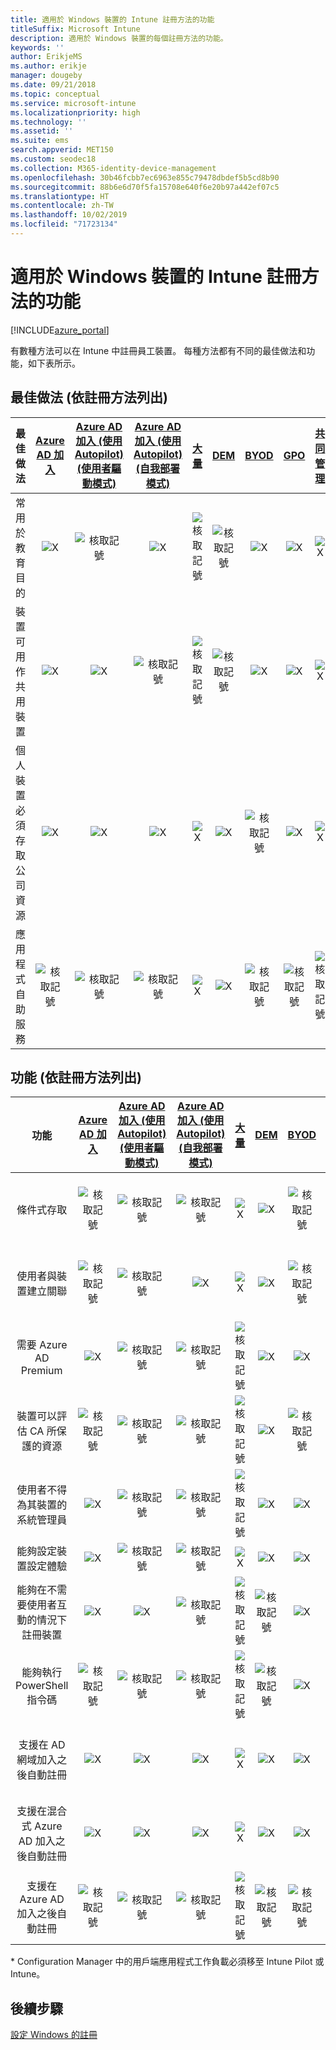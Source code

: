 ```yaml
---
title: 適用於 Windows 裝置的 Intune 註冊方法的功能
titleSuffix: Microsoft Intune
description: 適用於 Windows 裝置的每個註冊方法的功能。
keywords: ''
author: ErikjeMS
ms.author: erikje
manager: dougeby
ms.date: 09/21/2018
ms.topic: conceptual
ms.service: microsoft-intune
ms.localizationpriority: high
ms.technology: ''
ms.assetid: ''
ms.suite: ems
search.appverid: MET150
ms.custom: seodec18
ms.collection: M365-identity-device-management
ms.openlocfilehash: 30b46fcbb7ec6963e855c79478dbdef5b5cd8b90
ms.sourcegitcommit: 88b6e6d70f5fa15708e640f6e20b97a442ef07c5
ms.translationtype: HT
ms.contentlocale: zh-TW
ms.lasthandoff: 10/02/2019
ms.locfileid: "71723134"
---
```

# <a name="intune-enrollment-method-capabilities-for-windows-devices"></a>適用於 Windows 裝置的 Intune 註冊方法的功能
[!INCLUDE[azure_portal](../includes/azure_portal.md)]

有數種方法可以在 Intune 中註冊員工裝置。 每種方法都有不同的最佳做法和功能，如下表所示。

## <a name="best-practices-by-enrollment-method"></a>最佳做法 (依註冊方法列出)
| **最佳做法** | **[Azure AD 加入](windows-enroll.md#enable-windows-10-automatic-enrollment)**|**[Azure AD 加入 (使用 Autopilot) (使用者驅動模式)](enrollment-autopilot.md)** |**[Azure AD 加入 (使用 Autopilot) (自我部署模式)](enrollment-autopilot.md)** |**[大量](windows-bulk-enroll.md)**|**[DEM](device-enrollment-manager-enroll.md)** | **[BYOD](device-enrollment.md#bring-your-own-device)** | **[GPO](https://docs.microsoft.com/windows/client-management/mdm/enroll-a-windows-10-device-automatically-using-group-policy)** | **[共同管理](https://docs.microsoft.com/sccm/core/clients/manage/co-management-overview)** |
|:---:|:---:|:---:|:---:|:---:|:---:|:---:|:---:|:---:|
|常用於教育目的|![X](./media/enrollment-method-capab/xmark.png)|![核取記號](./media/enrollment-method-capab/checkmark.png)|![X](./media/enrollment-method-capab/xmark.png)|![核取記號](./media/enrollment-method-capab/checkmark.png)|![核取記號](./media/enrollment-method-capab/checkmark.png)|![X](./media/enrollment-method-capab/xmark.png)|![X](./media/enrollment-method-capab/xmark.png)|![X](./media/enrollment-method-capab/xmark.png)|
|裝置可用作共用裝置|![X](./media/enrollment-method-capab/xmark.png)|![X](./media/enrollment-method-capab/xmark.png)|![核取記號](./media/enrollment-method-capab/checkmark.png)|![核取記號](./media/enrollment-method-capab/checkmark.png)|![核取記號](./media/enrollment-method-capab/checkmark.png)|![X](./media/enrollment-method-capab/xmark.png)|![X](./media/enrollment-method-capab/xmark.png)|![X](./media/enrollment-method-capab/xmark.png)|
|個人裝置必須存取公司資源|![X](./media/enrollment-method-capab/xmark.png)|![X](./media/enrollment-method-capab/xmark.png)|![X](./media/enrollment-method-capab/xmark.png)|![X](./media/enrollment-method-capab/xmark.png)|![X](./media/enrollment-method-capab/xmark.png)|![核取記號](./media/enrollment-method-capab/checkmark.png)|![X](./media/enrollment-method-capab/xmark.png)|![X](./media/enrollment-method-capab/xmark.png)|
|應用程式自助服務|![核取記號](./media/enrollment-method-capab/checkmark.png)|![核取記號](./media/enrollment-method-capab/checkmark.png)|![核取記號](./media/enrollment-method-capab/checkmark.png)|![X](./media/enrollment-method-capab/xmark.png)|![X](./media/enrollment-method-capab/xmark.png)|![核取記號](./media/enrollment-method-capab/checkmark.png)|![核取記號](./media/enrollment-method-capab/checkmark.png)|![核取記號](./media/enrollment-method-capab/checkmark.png)|

## <a name="capabilities-by-enrollment-method"></a>功能 (依註冊方法列出)

| **功能** | **[Azure AD 加入](windows-enroll.md#enable-windows-10-automatic-enrollment)**|**[Azure AD 加入 (使用 Autopilot) (使用者驅動模式)](enrollment-autopilot.md)** |**[Azure AD 加入 (使用 Autopilot) (自我部署模式)](enrollment-autopilot.md)** |**[大量](windows-bulk-enroll.md)**|**[DEM](device-enrollment-manager-enroll.md)** | **[BYOD](device-enrollment.md#bring-your-own-device)** | **[GPO](https://docs.microsoft.com/windows/client-management/mdm/enroll-a-windows-10-device-automatically-using-group-policy)** | **[共同管理](https://docs.microsoft.com/sccm/core/clients/manage/co-management-overview)** |
|:---:|:---:|:---:|:---:|:---:|:---:|:---:|:---:|:---:|
|條件式存取                                      |![核取記號](./media/enrollment-method-capab/checkmark.png)|![核取記號](./media/enrollment-method-capab/checkmark.png)|![核取記號](./media/enrollment-method-capab/checkmark.png)|![X](./media/enrollment-method-capab/xmark.png)|![X](./media/enrollment-method-capab/xmark.png)|![核取記號](./media/enrollment-method-capab/checkmark.png)|![核取記號](./media/enrollment-method-capab/checkmark.png)|![核取記號](./media/enrollment-method-capab/checkmark.png)|
|使用者與裝置建立關聯                    |![核取記號](./media/enrollment-method-capab/checkmark.png)|![核取記號](./media/enrollment-method-capab/checkmark.png)|![X](./media/enrollment-method-capab/xmark.png)|![X](./media/enrollment-method-capab/xmark.png)|![X](./media/enrollment-method-capab/xmark.png)|![核取記號](./media/enrollment-method-capab/checkmark.png)|![核取記號](./media/enrollment-method-capab/checkmark.png)|![核取記號](./media/enrollment-method-capab/checkmark.png)|
|需要 Azure AD Premium                               |![X](./media/enrollment-method-capab/xmark.png)|![核取記號](./media/enrollment-method-capab/checkmark.png)|![核取記號](./media/enrollment-method-capab/checkmark.png)|![核取記號](./media/enrollment-method-capab/checkmark.png)|![X](./media/enrollment-method-capab/xmark.png)|![X](./media/enrollment-method-capab/xmark.png)|![核取記號](./media/enrollment-method-capab/checkmark.png)|![核取記號](./media/enrollment-method-capab/checkmark.png)|
|裝置可以評估 CA 所保護的資源             |![核取記號](./media/enrollment-method-capab/checkmark.png)|![核取記號](./media/enrollment-method-capab/checkmark.png)|![核取記號](./media/enrollment-method-capab/checkmark.png)|![核取記號](./media/enrollment-method-capab/checkmark.png)|![X](./media/enrollment-method-capab/xmark.png)|![核取記號](./media/enrollment-method-capab/checkmark.png)|![核取記號](./media/enrollment-method-capab/checkmark.png)|![核取記號](./media/enrollment-method-capab/checkmark.png)|
|使用者不得為其裝置的系統管理員               |![X](./media/enrollment-method-capab/xmark.png)|![核取記號](./media/enrollment-method-capab/checkmark.png)|![核取記號](./media/enrollment-method-capab/checkmark.png)|![核取記號](./media/enrollment-method-capab/checkmark.png)|![X](./media/enrollment-method-capab/xmark.png)|![X](./media/enrollment-method-capab/xmark.png)|![X](./media/enrollment-method-capab/xmark.png)|![X](./media/enrollment-method-capab/xmark.png)|
|能夠設定裝置設定體驗        |![X](./media/enrollment-method-capab/xmark.png)|![核取記號](./media/enrollment-method-capab/checkmark.png)|![核取記號](./media/enrollment-method-capab/checkmark.png)|![X](./media/enrollment-method-capab/xmark.png)|![X](./media/enrollment-method-capab/xmark.png)|![X](./media/enrollment-method-capab/xmark.png)|![X](./media/enrollment-method-capab/xmark.png)|![X](./media/enrollment-method-capab/xmark.png)|
|能夠在不需要使用者互動的情況下註冊裝置      |![X](./media/enrollment-method-capab/xmark.png)|![X](./media/enrollment-method-capab/xmark.png)|![核取記號](./media/enrollment-method-capab/checkmark.png)|![核取記號](./media/enrollment-method-capab/checkmark.png)|![核取記號](./media/enrollment-method-capab/checkmark.png)|![X](./media/enrollment-method-capab/xmark.png)|![核取記號](./media/enrollment-method-capab/checkmark.png)|![核取記號](./media/enrollment-method-capab/checkmark.png)|
|能夠執行 PowerShell 指令碼                       |![核取記號](./media/enrollment-method-capab/checkmark.png)|![核取記號](./media/enrollment-method-capab/checkmark.png)|![核取記號](./media/enrollment-method-capab/checkmark.png)|![核取記號](./media/enrollment-method-capab/checkmark.png)|![核取記號](./media/enrollment-method-capab/checkmark.png)|![X](./media/enrollment-method-capab/xmark.png)|![X](./media/enrollment-method-capab/xmark.png)|![X](./media/enrollment-method-capab/checkmark.png)\*| 
|支援在 AD 網域加入之後自動註冊      |![X](./media/enrollment-method-capab/xmark.png)|![X](./media/enrollment-method-capab/xmark.png)|![X](./media/enrollment-method-capab/xmark.png)|![X](./media/enrollment-method-capab/xmark.png)|![X](./media/enrollment-method-capab/xmark.png)|![X](./media/enrollment-method-capab/xmark.png)|![核取記號](./media/enrollment-method-capab/checkmark.png)|![核取記號](./media/enrollment-method-capab/checkmark.png)|
|支援在混合式 Azure AD 加入之後自動註冊|![X](./media/enrollment-method-capab/xmark.png)|![X](./media/enrollment-method-capab/xmark.png)|![X](./media/enrollment-method-capab/xmark.png)|![X](./media/enrollment-method-capab/xmark.png)|![X](./media/enrollment-method-capab/xmark.png)|![X](./media/enrollment-method-capab/xmark.png)|![核取記號](./media/enrollment-method-capab/checkmark.png)|![核取記號](./media/enrollment-method-capab/checkmark.png)|
|支援在 Azure AD 加入之後自動註冊       |![核取記號](./media/enrollment-method-capab/checkmark.png)|![核取記號](./media/enrollment-method-capab/checkmark.png)|![核取記號](./media/enrollment-method-capab/checkmark.png)|![核取記號](./media/enrollment-method-capab/checkmark.png)|![核取記號](./media/enrollment-method-capab/checkmark.png)|![核取記號](./media/enrollment-method-capab/checkmark.png)|![X](./media/enrollment-method-capab/xmark.png)|![X](./media/enrollment-method-capab/xmark.png)|

\* Configuration Manager 中的用戶端應用程式工作負載必須移至 Intune Pilot 或 Intune。

## <a name="next-steps"></a>後續步驟

[設定 Windows 的註冊](windows-enroll.md)

